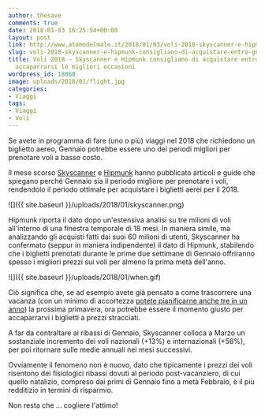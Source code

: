 ```yaml
---
author: thesave
comments: true
date: 2018-01-03 16:25:54+00:00
layout: post
link: http://www.atomodelmale.it/2018/01/03/voli-2018-skyscanner-e-hipmunk-consigliano-di-acquistare-entro-gennaio-per-accaparrarsi-le-migliori-occasioni/
slug: voli-2018-skyscanner-e-hipmunk-consigliano-di-acquistare-entro-gennaio-per-accaparrarsi-le-migliori-occasioni
title: Voli 2018 - Skyscanner e Hipmunk consigliano di acquistare entro Gennaio per
  accaparrarsi le migliori occasioni
wordpress_id: 18860
image: uploads/2018/01/flight.jpg
categories:
- Viaggi
tags:
- Viaggi
- Voli
---
```


Se avete in programma di fare (uno o più) viaggi nel 2018 che richiedono un biglietto aereo, Gennaio potrebbe essere uno dei periodi migliori per prenotare voli a basso costo.

Il mese scorso [Skyscanner](https://www.prnewswire.com/news-releases/january-is-your-best-time-to-book-cheap-flights-in-2018-300570170.html) e [Hipmunk](https://www.hipmunk.com/tailwind/when-to-go-2018-hipmunks-annual-travel-planning-guide/) hanno pubblicato articoli e guide che spiegano perché Gennaio sia il periodo migliore per prenotare i voli, rendendolo il periodo ottimale per acquistare i biglietti aerei per il 2018.

![]({{ site.baseurl }}/uploads/2018/01/skyscanner.png)

Hipmunk riporta il dato dopo un'estensiva analisi su tre milioni di voli all'interno di una finestra temporale di 18 mesi. In maniera simile, ma analizzando gli acquisti fatti dai suoi 60 milioni di utenti, Skyscanner ha confermato (seppur in maniera indipendente) il dato di Hipmunk, stabilendo che i biglietti prenotati durante le prime due settimane di Gennaio offriranno spesso i migliori prezzi sui voli per almeno la prima metà dell'anno.

![]({{ site.baseurl }}/uploads/2018/01/when.gif)

Ciò significa che, se ad esempio avete già pensato a come trascorrere una vacanza (con un minimo di accortezza [potete pianificarne anche tre in un anno](/2017/12/30/approfittate-del-nuovo-anno-per-pianificare-le-vostre-vacanze/)) la prossima primavera, ora potrebbe essere il momento giusto per accaparrarvi i biglietti a prezzi stracciati.

A far da contraltare ai ribassi di Gennaio, Skyscanner colloca a Marzo un sostanziale incremento dei voli nazionali (+13%) e internazionali (+56%), per poi ritornare sulle medie annuali nei mesi successivi.

Ovviamente il fenomeno non è nuovo, dato che tipicamente i prezzi dei voli risentono dei fisiologici ribassi dovuti al periodo post-vacanziero, di cui quello natalizio, compreso dai primi di Gennaio fino a metà Febbraio, è il più redditizio in termini di risparmio.

Non resta che ... cogliere l'attimo!
